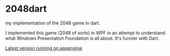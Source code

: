 2048dart
========

my implementation of the 2048 game in dart.

I implemented this game (2048 of sorts) in WPF in an attempt to understand what Windows Presentation Foundation is all about. It's funnier with Dart.

<a href="http://naimanas2048with-dart.appspot.com/">Latest version running on appengine</a>
